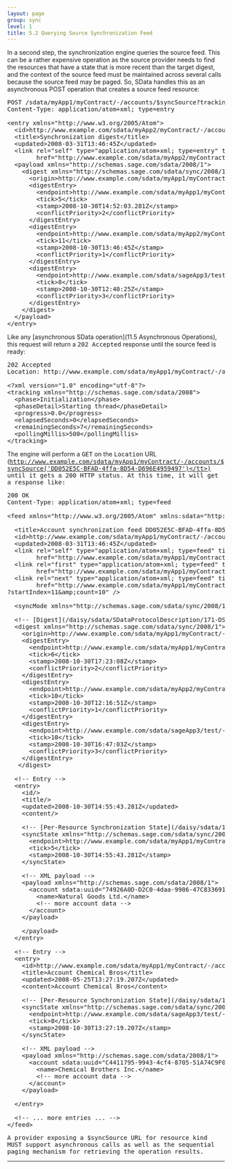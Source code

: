 ```yaml
---
layout: page
group: sync
level: 1
title: 5.2 Querying Source Synchronization Feed
---
```


In a second step, the synchronization engine queries the source feed. This
can be a rather expensive operation as the source provider needs to find the
resources that have a state that is more recent than the target digest, and the
context of the source feed must be maintained across several calls because the
source feed may be paged. So, SData handles this as an asynchronous&nbsp;POST
operation that creates a source feed resource:

<pre>POST /sdata/myApp1/myContract/-/accounts/$syncSource?trackingID=DD052E5C-BFAD-4ffa-8D54-D696E4959497&amp;runName=Full%20CRM%20to%20ERP&amp;runStamp=2009-10-14T08:51:02 HTTP/1.1
Content-Type:&nbsp;application/atom+xml; type=entry

&lt;entry xmlns="http://www.w3.org/2005/Atom"&gt;
&nbsp;&nbsp;&lt;id&gt;http://www.example.com/sdata/myApp2/myContract/-/accounts/$syncDigest&lt;/id&gt;
&nbsp;&nbsp;&lt;title&gt;Synchronization digest&lt;/title&gt;
&nbsp;&nbsp;&lt;updated&gt;2008-03-31T13:46:45Z&lt;/updated&gt;
&nbsp;&nbsp;&lt;link rel="self" type="application/atom+xml; type=entry" title="Refresh" 
        href="http://www.example.com/sdata/myApp2/myContract/-/accounts/$syncDigest" /&gt;
  &lt;payload xmlns="http://schemas.sage.com/sdata/2008/1"&gt;
    &lt;digest xmlns="http://schemas.sage.com/sdata/sync/2008/1"&gt;
      &lt;origin&gt;http://www.example.com/sdata/myApp1/myContract/-/accounts&lt;/origin&gt;
      &lt;digestEntry&gt;
        &lt;endpoint&gt;http://www.example.com/sdata/myApp1/myContract/-/accounts&lt;/endpoint&gt;
        &lt;tick&gt;5&lt;/tick&gt;
        &lt;stamp&gt;2008-10-30T14:52:03.281Z&lt;/stamp&gt;
&nbsp;       &lt;conflictPriority&gt;2&lt;/conflictPriority&gt;
      &lt;/digestEntry&gt;
      &lt;digestEntry&gt;
        &lt;endpoint&gt;http://www.example.com/sdata/myApp2/myContract/-/accounts&lt;/endpoint&gt;
        &lt;tick&gt;11&lt;/tick&gt;
        &lt;stamp&gt;2008-10-30T13:46:45Z&lt;/stamp&gt;
&nbsp;       &lt;conflictPriority&gt;1&lt;/conflictPriority&gt;
      &lt;/digestEntry&gt;
      &lt;digestEntry&gt;
        &lt;endpoint&gt;http://www.example.com/sdata/sageApp3/test/-/accounts&lt;/endpoint&gt;
        &lt;tick&gt;8&lt;/tick&gt;
        &lt;stamp&gt;2008-10-30T12:40:25Z&lt;/stamp&gt;
&nbsp;       &lt;conflictPriority&gt;3&lt;/conflictPriority&gt;
      &lt;/digestEntry&gt;
    &lt;/digest&gt;
  &lt;/payload&gt;
&lt;/entry&gt;</pre>

Like
any&nbsp;[asynchronous
SData operation](11.5 Asynchronous Operations), this request will return a&nbsp;<tt>202 Accepted</tt>&nbsp;response
until the source feed is ready:

<pre>202 Accepted
Location: http://www.example.com/sdata/myApp1/myContract/-/accounts/$syncSource('DD052E5C-BFAD-4ffa-8D54-D696E4959497')
&nbsp;
&lt;?xml version="1.0" encoding="utf-8"?&gt;
&lt;tracking xmlns="http://schemas.sage.com/sdata/2008"&gt;
&nbsp;&nbsp;&lt;phase&gt;Initialization&lt;/phase&gt;
&nbsp;&nbsp;&lt;phaseDetail&gt;Starting thread&lt;/phaseDetail&gt;
&nbsp;&nbsp;&lt;progress&gt;0.0&lt;/progress&gt;
&nbsp;&nbsp;&lt;elapsedSeconds&gt;0&lt;/elapsedSeconds&gt;
&nbsp;&nbsp;&lt;remainingSeconds&gt;7&lt;/remainingSeconds&gt;
  &lt;pollingMillis&gt;500&lt;/pollingMillis&gt;
&lt;/tracking&gt;</pre>

The engine will perform a&nbsp;<tt>GET</tt>&nbsp;on the&nbsp;<tt>Location</tt>&nbsp;URL
(<tt>http://www.example.com/sdata/myApp1/myContract/-/accounts/$syncSource('DD052E5C-BFAD-4ffa-8D54-D696E4959497')</tt>)
until it gets a&nbsp;<tt>200</tt>&nbsp;HTTP status. At this time, it will get a response
like:

<pre>200 OK
Content-Type: application/atom+xml; type=feed

&lt;feed xmlns="http://www.w3.org/2005/Atom" xmlns:sdata="http://schemas.sage.com/sdata/2008/1"&gt;

&nbsp; &lt;title&gt;Account synchronization feed DD052E5C-BFAD-4ffa-8D54-D696E4959497&lt;/title&gt;
&nbsp; &lt;id&gt;http://www.example.com/sdata/myApp1/myContract/-/accounts/$syncSource('DD052E5C-BFAD-4ffa-8D54-D696E4959497')&lt;/id&gt;
&nbsp; &lt;updated&gt;2008-03-31T13:46:45Z&lt;/updated&gt;
  &lt;link&nbsp;rel="self"&nbsp;type="application/atom+xml; type=feed"&nbsp;title="Refresh"&nbsp;
        href="http://www.example.com/sdata/myApp1/myContract/-/accounts/$syncSource('DD052E5C-BFAD-4ffa-8D54-D696E4959497')" /&gt;
  &lt;link&nbsp;rel="first"&nbsp;type="application/atom+xml; type=feed"&nbsp;title="First Page"&nbsp;
        href="http://www.example.com/sdata/myApp1/myContract/-/accounts/$syncSource('DD052E5C-BFAD-4ffa-8D54-D696E4959497')" /&gt;
  &lt;link&nbsp;rel="next"&nbsp;type="application/atom+xml; type=feed"&nbsp;title="NextPage"&nbsp;
        href="http://www.example.com/sdata/myApp1/myContract/-/accounts/$syncSource('DD052E5C-BFAD-4ffa-8D54-D696E4959497')
?startIndex=11&amp;amp;count=10" /&gt;

  &lt;syncMode xmlns="http://schemas.sage.com/sdata/sync/2008/1"&gt;catchUp&lt;/syncMode&gt;

  &lt;!-- [Digest](/daisy/sdata/SDataProtocolDescription/171-DSY/g4/173-DSY.html) --&gt;
  &lt;digest xmlns="http://schemas.sage.com/sdata/sync/2008/1"&gt;
    &lt;origin&gt;http://www.example.com/sdata/myApp1/myContract/-/accounts&lt;/origin&gt;
    &lt;digestEntry&gt;
      &lt;endpoint&gt;http://www.example.com/sdata/myApp1/myContract/-/accounts&lt;/endpoint&gt;
      &lt;tick&gt;6&lt;/tick&gt;
      &lt;stamp&gt;2008-10-30T17:23:08Z&lt;/stamp&gt;
&nbsp;     &lt;conflictPriority&gt;2&lt;/conflictPriority&gt;
    &lt;/digestEntry&gt;
    &lt;digestEntry&gt;
      &lt;endpoint&gt;http://www.example.com/sdata/myApp2/myContract/-/accounts&lt;/endpoint&gt;
      &lt;tick&gt;10&lt;/tick&gt;
      &lt;stamp&gt;2008-10-30T12:16:51Z&lt;/stamp&gt;
&nbsp;     &lt;conflictPriority&gt;1&lt;/conflictPriority&gt;
    &lt;/digestEntry&gt;
    &lt;digestEntry&gt;
      &lt;endpoint&gt;http://www.example.com/sdata/sageApp3/test/-/accounts&lt;/endpoint&gt;
      &lt;tick&gt;10&lt;/tick&gt;
      &lt;stamp&gt;2008-10-30T16:47:03Z&lt;/stamp&gt;
&nbsp;     &lt;conflictPriority&gt;3&lt;/conflictPriority&gt;
    &lt;/digestEntry&gt;
   &lt;/digest&gt;

  &lt;!-- Entry --&gt;
  &lt;entry&gt;
    &lt;id/&gt;
&nbsp;   &lt;title/&gt;
&nbsp;   &lt;updated&gt;2008-10-30T14:55:43.281Z&lt;/updated&gt;
&nbsp;   &lt;content/&gt;

    &lt;!-- [Per-Resource Synchronization State](/daisy/sdata/175-DSY.html) --&gt;
    &lt;syncState xmlns="http://schemas.sage.com/sdata/sync/2008/1"&gt;
&nbsp;     &lt;endpoint&gt;http://www.example.com/sdata/myApp1/myContract/-/accounts&lt;/endpoint&gt;
&nbsp;     &lt;tick&gt;5&lt;/tick&gt;
&nbsp;     &lt;stamp&gt;2008-10-30T14:55:43.281Z&lt;/stamp&gt;
    &lt;/syncState&gt;

    &lt;!-- XML payload --&gt;
    &lt;payload xmlns="http://schemas.sage.com/sdata/2008/1"&gt;
&nbsp;     &lt;account sdata:uuid="74926A0D-D2C0-4daa-9986-47C833691569" xmlns="http://schemas.sage.com/myContract"&gt;
&nbsp;&nbsp;&nbsp;     &lt;name&gt;Natural Goods Ltd.&lt;/name&gt;
        &lt;!-- more account data --&gt;
&nbsp;     &lt;/account&gt;
    &lt;/payload&gt;

    &lt;/payload&gt;
  &lt;/entry&gt;

  &lt;!-- Entry --&gt;
&nbsp; &lt;entry&gt;
&nbsp;&nbsp;&nbsp; &lt;id&gt;http://www.example.com/sdata/myApp1/myContract/-/accounts('23552')&lt;/id&gt;
&nbsp;&nbsp;&nbsp; &lt;title&gt;Account Chemical Bros&lt;/title&gt;
&nbsp;&nbsp;&nbsp; &lt;updated&gt;2008-05-25T13:27:19.207Z&lt;/updated&gt;
&nbsp;&nbsp;&nbsp; &lt;content&gt;Account Chemical Bros&lt;/content&gt;

    &lt;!-- [Per-Resource Synchronization State](/daisy/sdata/175-DSY.html) --&gt;
    &lt;syncState xmlns="http://schemas.sage.com/sdata/sync/2008/1"&gt;
&nbsp;     &lt;endpoint&gt;http://www.example.com/sdata/sageApp3/test/-/accounts&lt;/endpoint&gt;
&nbsp;     &lt;tick&gt;8&lt;/tick&gt;
&nbsp;     &lt;stamp&gt;2008-10-30T13:27:19.207Z&lt;/stamp&gt;
    &lt;/syncState&gt;

    &lt;!-- XML payload --&gt;
    &lt;payload xmlns="http://schemas.sage.com/sdata/2008/1"&gt;
  &nbsp;&nbsp;&nbsp; &lt;account sdata:uuid="C4411795-9943-4cf4-8705-51A74C9F0ACC" xmlns="http://schemas.sage.com/myContract"&gt;
&nbsp;&nbsp;&nbsp;     &lt;name&gt;Chemical Brothers Inc.&lt;/name&gt;
        &lt;!-- more account data --&gt;
&nbsp;&nbsp;&nbsp;   &lt;/account&gt;
    &lt;/payload&gt;

&nbsp; &lt;/entry&gt;

&nbsp; &lt;!-- ... more entries ... --&gt;
&lt;/feed&gt;</pre>

A provider exposing a <tt>$syncSource</tt> URL for resource kind
MUST support asynchronous calls as well as the sequential paging mechanism for
retrieving the operation results.

* * *